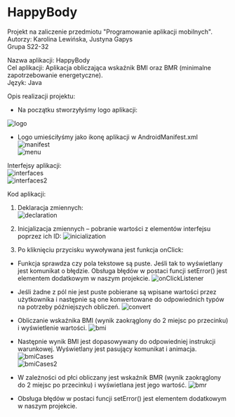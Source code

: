 # HappyBody
Projekt na zaliczenie przedmiotu "Programowanie aplikacji mobilnych". <br />
Autorzy: Karolina Lewińska, Justyna Gapys <br />
Grupa S22-32

Nazwa aplikacji: HappyBody <br />
Cel aplikacji: Aplikacja obliczająca wskaźnik BMI oraz BMR (minimalne zapotrzebowanie energetyczne). <br />
Język: Java <br />

Opis realizacji projektu: <br />
* Na początku stworzyłyśmy logo aplikacji:

![logo](https://github.com/KarolinaLewinska/HappyBody/blob/master/ReadmeIMG/logo.PNG)

* Logo umieściłyśmy jako ikonę aplikacji w AndroidManifest.xml <br />
![manifest](https://github.com/KarolinaLewinska/HappyBody/blob/master/ReadmeIMG/androidManifest.PNG) <br />
![menu](https://github.com/KarolinaLewinska/HappyBody/blob/master/ReadmeIMG/menu.PNG)

Interfejsy aplikacji: <br />
![interfaces](https://github.com/KarolinaLewinska/HappyBody/blob/master/ReadmeIMG/interfaces.PNG) <br />
![interfaces2](https://github.com/KarolinaLewinska/HappyBody/blob/master/ReadmeIMG/interfaces2.PNG)

Kod aplikacji: <br />
1.	Deklaracja zmiennych: <br />
![declaration](https://github.com/KarolinaLewinska/HappyBody/blob/master/ReadmeIMG/variablesDeclaration.PNG) <br />

2.	Inicjalizacja zmiennych – pobranie wartości z elementów interfejsu poprzez ich ID:
![inicialization](https://github.com/KarolinaLewinska/HappyBody/blob/master/ReadmeIMG/variablesInicialization.PNG) <br />

3.	Po kliknięciu przycisku wywoływana jest funkcja onClick:
- Funkcja sprawdza czy pola tekstowe są puste. Jeśli tak to wyświetlany jest komunikat o błędzie. 
Obsługa błędów w postaci funcji setError() jest elementem dodatkowym w naszym projekcie.
![onClickListener](https://github.com/KarolinaLewinska/HappyBody/blob/master/ReadmeIMG/onClickListener.PNG) <br />

- Jeśli żadne z pól nie jest puste pobierane są wpisane wartości przez użytkownika i następnie są one konwertowane do odpowiednich typów na potrzeby późniejszych obliczeń.
![convert](https://github.com/KarolinaLewinska/HappyBody/blob/master/ReadmeIMG/convert.PNG) <br />

- Obliczanie wskaźnika BMI (wynik zaokrąglony do 2 miejsc po przecinku) i wyświetlenie wartości.
![bmi](https://github.com/KarolinaLewinska/HappyBody/blob/master/ReadmeIMG/bmi.PNG) <br />

- Następnie wynik BMI jest dopasowywany do odpowiedniej instrukcji warunkowej. Wyświetlany jest pasujący komunikat i animacja.
![bmiCases](https://github.com/KarolinaLewinska/HappyBody/blob/master/ReadmeIMG/bmiCases.PNG) <br />
![bmiCases2](https://github.com/KarolinaLewinska/HappyBody/blob/master/ReadmeIMG/bmiCases2.PNG) <br />

- W zależności od płci obliczany jest wskaźnik BMR (wynik zaokrąglony do 2 miejsc po przecinku) i wyświetlana jest jego wartość.
![bmr](https://github.com/KarolinaLewinska/HappyBody/blob/master/ReadmeIMG/bmr.PNG)

- Obsługa błędów w postaci funcji setError() jest elementem dodatkowym w naszym projekcie.




